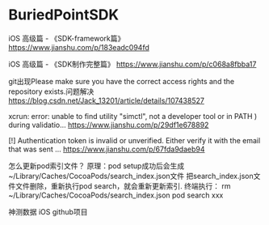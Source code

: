 # BuriedPointSDK

iOS 高级篇 - 《SDK-framework篇》
https://www.jianshu.com/p/183eadc094fd


iOS 高级篇 - 《SDK制作完整篇》
https://www.jianshu.com/p/c068a8fbba17

git出现Please make sure you have the correct access rights and the repository exists.问题解决
https://blog.csdn.net/Jack_13201/article/details/107438527

xcrun: error: unable to find utility "simctl", not a developer tool or in PATH ) during validatio...
https://www.jianshu.com/p/29df1e678892


[!] Authentication token is invalid or unverified. Either verify it with the email that was sent ...
https://www.jianshu.com/p/67fda9daeb94

怎么更新pod索引文件？
原理：pod setup成功后会生成~/Library/Caches/CocoaPods/search_index.json文件
把search_index.json文件文件删除，重新执行pod search，就会重新更新索引.
终端执行：
rm ~/Library/Caches/CocoaPods/search_index.json
pod search xxx

神测数据 iOS github项目
